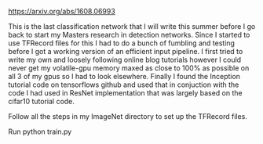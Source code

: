 https://arxiv.org/abs/1608.06993

This is the last classification network that I will write this summer before I go back to start my Masters research in detection networks.  Since I started to use TFRecord files for this I had to do a bunch of fumbling and testing before I got a working version of an efficient input pipeline.  I first tried to write my own and loosely following online blog tutorials however I could never get my volatile-gpu memory maxed as close to 100% as possible on all 3 of my gpus so I had to look elsewhere.  Finally I found the Inception tutorial code on tensorflows github and used that in conjuction with the code I had used in ResNet implementation that was largely based on the cifar10 tutorial code.

Follow all the steps in my ImageNet directory to set up the TFRecord files.

Run python train.py
